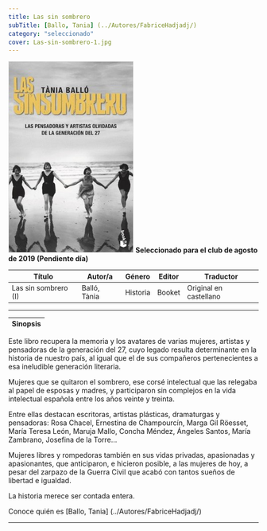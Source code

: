 ```yaml
---
title: Las sin sombrero
subTitle: [Ballo, Tania] (../Autores/FabriceHadjadj/)
category: "seleccionado"
cover: Las-sin-sombrero-1.jpg
---
```

!["Imagen no encontrada"](Las-sin-sombrero-1.jpg)
**__Seleccionado para el club de agosto de 2019 (Pendiente día)__**

Título | Autor/a | Género | Editor | Traductor |
------ | ------- | ------ | ------ | --------- |
Las sin sombrero (I) | Balló, Tània | Historia | Booket | Original en castellano|
***
|Sinopsis|
|--------|
Este libro recupera la memoria y los avatares de varias mujeres, artistas y pensadoras de la generación del 27, cuyo legado resulta determinante en la historia de nuestro país, al igual que el de sus compañeros pertenecientes a esa ineludible generación literaria. 

Mujeres que se quitaron el sombrero, ese corsé intelectual que las relegaba al papel de esposas y madres, y participaron sin complejos en la vida intelectual española entre los años veinte y treinta.

Entre ellas destacan escritoras, artistas plásticas, dramaturgas y pensadoras: Rosa Chacel, Ernestina de Champourcín, Marga Gil Röesset, María Teresa León, Maruja Mallo, Concha Méndez, Ángeles Santos, María Zambrano, Josefina de la Torre… 

Mujeres libres y rompedoras también en sus vidas privadas, apasionadas y apasionantes, que anticiparon, e hicieron posible, a las mujeres de hoy, a pesar del zarpazo de la Guerra Civil que acabó con tantos sueños de libertad e igualdad.

La historia merece ser contada entera.

Conoce quién es [Ballo, Tania] (../Autores/FabriceHadjadj/)

***
